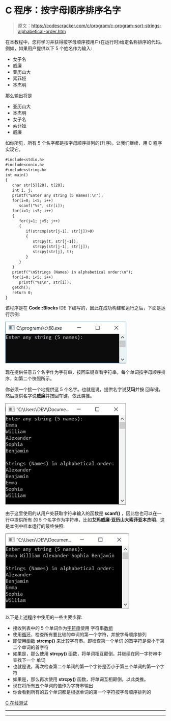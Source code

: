 # C 程序：按字母顺序排序名字

> 原文：<https://codescracker.com/c/program/c-program-sort-strings-alphabetical-order.htm>

在本教程中，您将学习并获得按字母顺序按用户(在运行时)给定名称排序的代码。例如，如果用户提供以下 5 个姓名作为输入:

*   女子名
*   威廉
*   亚历山大
*   索菲娅
*   本杰明

那么输出将是

*   亚历山大
*   本杰明
*   女子名
*   索菲娅
*   威廉

如你所见，所有 5 个名字都是按字母顺序排列的(升序)。让我们继续，用 C 程序实现它。

```
#include<stdio.h>
#include<conio.h>
#include<string.h>
int main()
{
   char str[5][20], t[20];
   int i, j;
   printf("Enter any string (5 names):\n");
   for(i=0; i<5; i++)
      scanf("%s", str[i]);
   for(i=1; i<5; i++)
   {
      for(j=1; j<5; j++)
      {
         if(strcmp(str[j-1], str[j])>0)
         {
            strcpy(t, str[j-1]);
            strcpy(str[j-1], str[j]);
            strcpy(str[j], t);
         }
      }
   }
   printf("\nStrings (Names) in alphabetical order:\n");
   for(i=0; i<5; i++)
      printf("%s\n", str[i]);
   getch();
   return 0;
}

```

该程序是在 **Code::Blocks** IDE 下编写的，因此在成功构建和运行之后，下面是运行示例:

![c program sort string](img/f5d111a3799fa2e03fe07b890d009a8d.png)

现在提供任意五个名字作为字符串，按回车键查看字符串，每个单词按字母顺序排序，如第二个快照所示。

你必须一个接一个地提供这 5 个名字。也就是说，提供名字说**艾玛**并按 回车键，然后提供名字说**威廉**并按回车键，依此类推。

![c sort words in alphabetical order](img/5d64cc7a13ac00626051de0fb891ba8d.png)

由于这里使用的从用户处获取字符串输入的函数是 **scanf()** ，因此您也可以在一行中提供所有 的 5 个名字作为字符串，比如**艾玛威廉·亚历山大索菲亚本杰明**。这是本例中样本运行的最终快照:

![sort each word in string alphabetical order](img/16f7af64eda4560f5570dc484b0f0f9e.png)

以下是上述程序中使用的一些主要步骤:

*   接收列表中的 5 个单词作为[字符串](/c/c-strings.htm)使用 字符串[数组](/c/c-arrays.htm)
*   使用[循环](/c/c-for-loop.htm)，检查所有要比较的单词的第一个字符，并按字母顺序排列
*   即使用[函数](/c/c-functions.htm) **strcmp()** 来比较字符串。即检查第一个单词 的首字符是否小于第二个单词的首字符
*   如果是，那么使用 **strcpy()** 函数，将单词相互颠倒，并继续在同一字符串中查找下一个 单词
*   也就是说，再次检查第二个单词的第一个字符是否小于第三个单词的第一个字符
*   如果是，那么再次使用 **strcpy()** 函数，将单词互相颠倒，以此类推。
*   现在将所有五个单词的值作为字符串输出
*   你会看到所有的五个单词都是根据单词的第一个字符按字母顺序排列的

[C 在线测试](/exam/showtest.php?subid=2)

* * *

* * *